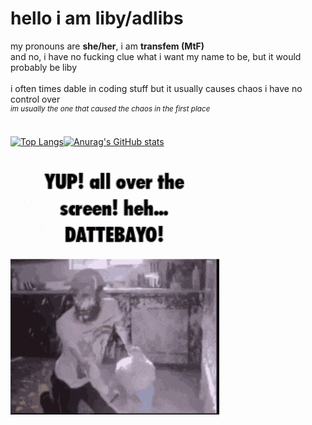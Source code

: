 # hello i am liby/adlibs
my pronouns are **she/her**, i am **transfem (MtF)**<br>
and no, i have no fucking clue what i want my name to be, but it would probably be liby<br><br>
i often times dable in coding stuff but it usually causes chaos i have no control over<br>
<sup>*im usually the one that caused the chaos in the first place*</sup><br><br>

[![Top Langs](https://github-readme-stats.vercel.app/api/top-langs/?username=libyyyreal)](https://github.com/anuraghazra/github-readme-stats)[![Anurag's GitHub stats](https://github-readme-stats.vercel.app/api?username=libyyyreal)](https://github.com/anuraghazra/github-readme-stats)

<img src="milk-dattebayo.gif"/>